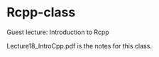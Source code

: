 # Rcpp-class
Guest lecture: Introduction to Rcpp

Lecture18_IntroCpp.pdf is the notes for this class. 
